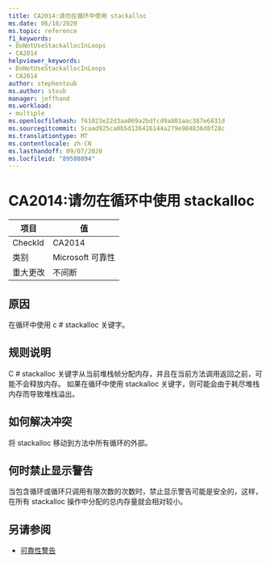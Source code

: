 ```yaml
---
title: CA2014:请勿在循环中使用 stackalloc
ms.date: 06/18/2020
ms.topic: reference
f1_keywords:
- DoNotUseStackallocInLoops
- CA2014
helpviewer_keywords:
- DoNotUseStackallocInLoops
- CA2014
author: stephentoub
ms.author: stoub
manager: jeffhand
ms.workload:
- multiple
ms.openlocfilehash: f61023e22d3aa069a2bdfcd9a801aac387e6831d
ms.sourcegitcommit: 5caad925ca0b5d136416144a279e984836d8f28c
ms.translationtype: MT
ms.contentlocale: zh-CN
ms.lasthandoff: 09/07/2020
ms.locfileid: "89508894"
---
```

# <a name="ca2014-do-not-use-stackalloc-in-loops"></a>CA2014:请勿在循环中使用 stackalloc

|项目|值|
|-|-|
|CheckId|CA2014|
|类别|Microsoft 可靠性|
|重大更改|不间断|

## <a name="cause"></a>原因

在循环中使用 c # stackalloc 关键字。

## <a name="rule-description"></a>规则说明

C # stackalloc 关键字从当前堆栈帧分配内存，并且在当前方法调用返回之前，可能不会释放内存。  如果在循环中使用 stackalloc 关键字，则可能会由于耗尽堆栈内存而导致堆栈溢出。

## <a name="how-to-fix-violations"></a>如何解决冲突

将 stackalloc 移动到方法中所有循环的外部。

## <a name="when-to-suppress-warnings"></a>何时禁止显示警告

当包含循环或循环只调用有限次数的次数时，禁止显示警告可能是安全的，这样，在所有 stackalloc 操作中分配的总内存量就会相对较小。

## <a name="see-also"></a>另请参阅

- [可靠性警告](../code-quality/reliability-warnings.md)
